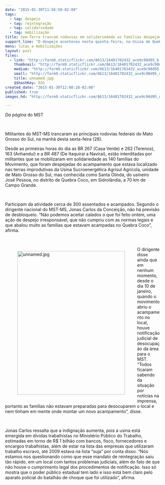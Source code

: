 ```yaml
---
date: "2015-01-30T11:56:50-02:00"
tags:
  - tag: despejo
  - tag: reintegração
  - tag: solidariedade
  - tag: mobilização
title: Sem-Terra trancam rodovias em solidariedade as famílias despejadas de acampamento
support_line: "O despejo aconteceu nesta quinta-feira, na Usina de Quebra Coco, próximo a Sidrolândia"
menu: lutas e mobilizações
layout: post
files:
  - link: "http://farm9.staticflickr.com/8613/16401702432_ace9c90d95_b.jpg"
    thumbnail: "http://farm9.staticflickr.com/8613/16401702432_ace9c90d95_t.jpg"
    medium: "http://farm9.staticflickr.com/8613/16401702432_ace9c90d95_z.jpg"
    small: "http://farm9.staticflickr.com/8613/16401702432_ace9c90d95_n.jpg"
    title: unnamed.jpg
    $$hashKey: 02G
created_date: "2015-01-30T12:08:28-02:00"
published: true
images_hd: "http://farm9.staticflickr.com/8613/16401702432_ace9c90d95_n.jpg"

---
```

<p><em>Da p&aacute;gina </em>do MST</p>

<p>&nbsp;</p>

<p>Militantes do MST-MS trancaram as principais rodovias federais do Mato Grosso do Sul, na manh&atilde; desta sexta-feira (28).</p>

<p>Desde as primeiras horas do dia as BR 267 (Casa Verde) e 262 (Terenos), 163 (Anhandui) e a BR 487 (De&nbsp;Itaquira&iacute;&nbsp;a&nbsp;Navira&iacute;), est&atilde;o interditadas por militantes que se mobilizaram em solidariedade as 140 fam&iacute;lias do Movimento, que foram despejadas do acampamento que estava localizado nas terras improdutivas da Usina Sucroenerg&eacute;tica Agrisul Agr&iacute;cola, unidade de Mato Grosso do Sul, mas conhecida como Santa Olinda, do usineiro Jos&eacute; Pessoa, no distrito de Quebra Coco, em Sidrol&acirc;ndia, a 70 km de Campo Grande.</p>

<p>&nbsp;</p>

<p>Participam da atividade cerca de 300 assentados e acampados. Segundo o dirigente nacional do MST-MS, Jonas Carlos da Concei&ccedil;&atilde;o, n&atilde;o h&aacute; previs&atilde;o de desbloqueio. &ldquo;N&atilde;o podemos aceitar calados o que foi feito ontem, uma a&ccedil;&atilde;o de despejo irrespons&aacute;vel, que n&atilde;o cumpriu com as normas legais e que abalou muito as fam&iacute;lias que estavam acampadas no Quebra Coco&rdquo;, afirma.</p>

<p>&nbsp;</p>

<figure class="image" style="float:left"><img alt="unnamed.jpg" height="467" src="http://farm9.staticflickr.com/8613/16401702432_ace9c90d95_b.jpg" width="350" />
<figcaption></figcaption>
</figure>

<p>O dirigente disse ainda que em nenhum momento, desde o dia 10 de janeiro, quando o movimento abriu o acampamento no local, houve notifica&ccedil;&atilde;o judicial de desocupa&ccedil;&atilde;o da &aacute;rea para o MST. &ldquo;Todos ficaram sabendo da situa&ccedil;&atilde;o por not&iacute;cias na imprensa, portanto as fam&iacute;lias n&atilde;o estavam preparadas para desocuparem o local e nem tinham em mente onde montar um novo acampamento&rdquo;, disse.</p>

<p>&nbsp;</p>

<p>Jonas Carlos ressalta que a indigna&ccedil;&atilde;o aumenta, pois a usina est&aacute; emergida em d&iacute;vidas trabalhistas no Minist&eacute;rio P&uacute;blico do Trabalho, estimadas em torno de R$ 1 bilh&atilde;o com bancos, fisco, fornecedores e encargos trabalhistas, al&eacute;m de estar na lista das empresas que utilizaram trabalho escravo, at&eacute; 2009 estava na lista &ldquo;suja&rdquo; por conta disso. &ldquo;N&oacute;s estamos nos questionando como que esse mandato de reintegra&ccedil;&atilde;o saiu t&atilde;o r&aacute;pido, em um local com tantos problemas judiciais, al&eacute;m do fato de que n&atilde;o houve o cumprimento legal dos procedimentos de notifica&ccedil;&atilde;o. Isso s&oacute; mostra que o poder p&uacute;blico estadual tem lado e isso est&aacute; bem claro pelo aparato policial do batalh&atilde;o de choque que foi utilizado&rdquo;, afirma.</p>
